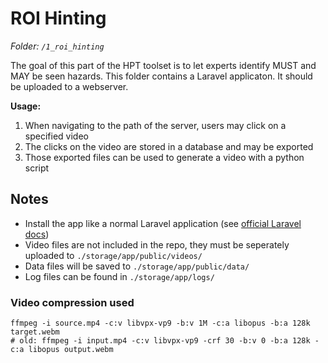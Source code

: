 # ROI Hinting

_Folder: `/1_roi_hinting`_

The goal of this part of the HPT toolset is to let experts identify MUST and MAY be seen hazards. This folder contains a Laravel applicaton. It should be uploaded to a webserver.

**Usage:**

1. When navigating to the path of the server, users may click on a specified video
1. The clicks on the video are stored in a database and may be exported
1. Those exported files can be used to generate a video with a python script

## Notes

-   Install the app like a normal Laravel application (see [official Laravel docs](https://laravel.com/docs/8.x/installation))
-   Video files are not included in the repo, they must be seperately uploaded to `./storage/app/public/videos/`
-   Data files will be saved to `./storage/app/public/data/`
-   Log files can be found in `./storage/app/logs/`

### Video compression used

```shell
ffmpeg -i source.mp4 -c:v libvpx-vp9 -b:v 1M -c:a libopus -b:a 128k target.webm
# old: ffmpeg -i input.mp4 -c:v libvpx-vp9 -crf 30 -b:v 0 -b:a 128k -c:a libopus output.webm
```
